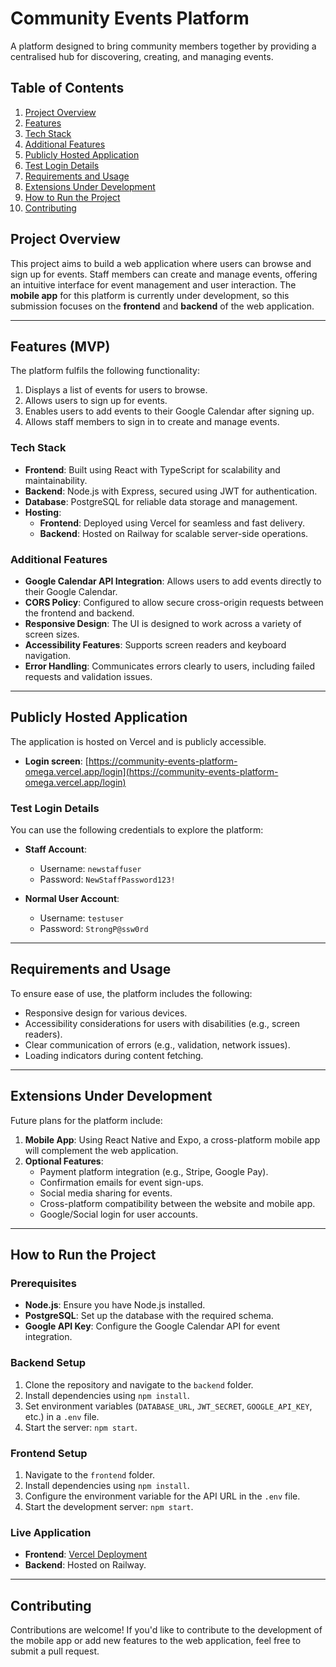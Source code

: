 # Community Events Platform

A platform designed to bring community members together by providing a centralised hub for discovering, creating, and managing events.


## Table of Contents

1. [Project Overview](#project-overview)
2. [Features](#features)
3. [Tech Stack](#tech-stack)
4. [Additional Features](#additional-features)
5. [Publicly Hosted Application](#publicly-hosted-application)
6. [Test Login Details](#test-login-details)
7. [Requirements and Usage](#requirements-and-usage)
8. [Extensions Under Development](#extensions-under-development)
9. [How to Run the Project](#how-to-run-the-project)
10. [Contributing](#contributing)



## Project Overview

This project aims to build a web application where users can browse and sign up for events. Staff members can create and manage events, offering an intuitive interface for event management and user interaction. The **mobile app** for this platform is currently under development, so this submission focuses on the **frontend** and **backend** of the web application.

---

## Features (MVP)

The platform fulfils the following functionality:
1. Displays a list of events for users to browse.
2. Allows users to sign up for events.
3. Enables users to add events to their Google Calendar after signing up.
4. Allows staff members to sign in to create and manage events.

### Tech Stack

- **Frontend**: Built using React with TypeScript for scalability and maintainability.
- **Backend**: Node.js with Express, secured using JWT for authentication.
- **Database**: PostgreSQL for reliable data storage and management.
- **Hosting**: 
  - **Frontend**: Deployed using Vercel for seamless and fast delivery.
  - **Backend**: Hosted on Railway for scalable server-side operations.

### Additional Features

- **Google Calendar API Integration**: Allows users to add events directly to their Google Calendar.
- **CORS Policy**: Configured to allow secure cross-origin requests between the frontend and backend.
- **Responsive Design**: The UI is designed to work across a variety of screen sizes.
- **Accessibility Features**: Supports screen readers and keyboard navigation.
- **Error Handling**: Communicates errors clearly to users, including failed requests and validation issues.

---

## Publicly Hosted Application

The application is hosted on Vercel and is publicly accessible.

- **Login screen**: [https://community-events-platform-omega.vercel.app/login](https://community-events-platform-omega.vercel.app/login)

### Test Login Details

You can use the following credentials to explore the platform:

- **Staff Account**:
  - Username: `newstaffuser`
  - Password: `NewStaffPassword123!`

- **Normal User Account**:
  - Username: `testuser`
  - Password: `StrongP@ssw0rd`

---

## Requirements and Usage

To ensure ease of use, the platform includes the following:
- Responsive design for various devices.
- Accessibility considerations for users with disabilities (e.g., screen readers).
- Clear communication of errors (e.g., validation, network issues).
- Loading indicators during content fetching.

---

## Extensions Under Development

Future plans for the platform include:
1. **Mobile App**: Using React Native and Expo, a cross-platform mobile app will complement the web application.
2. **Optional Features**:
   - Payment platform integration (e.g., Stripe, Google Pay).
   - Confirmation emails for event sign-ups.
   - Social media sharing for events.
   - Cross-platform compatibility between the website and mobile app.
   - Google/Social login for user accounts.

---

## How to Run the Project

### Prerequisites
- **Node.js**: Ensure you have Node.js installed.
- **PostgreSQL**: Set up the database with the required schema.
- **Google API Key**: Configure the Google Calendar API for event integration.

### Backend Setup
1. Clone the repository and navigate to the `backend` folder.
2. Install dependencies using `npm install`.
3. Set environment variables (`DATABASE_URL`, `JWT_SECRET`, `GOOGLE_API_KEY`, etc.) in a `.env` file.
4. Start the server: `npm start`.

### Frontend Setup
1. Navigate to the `frontend` folder.
2. Install dependencies using `npm install`.
3. Configure the environment variable for the API URL in the `.env` file.
4. Start the development server: `npm start`.

### Live Application
- **Frontend**: [Vercel Deployment](https://community-events-platform-53wit29r7-elliot-thompsons-projects.vercel.app/)
- **Backend**: Hosted on Railway.

---

## Contributing

Contributions are welcome! If you'd like to contribute to the development of the mobile app or add new features to the web application, feel free to submit a pull request.

